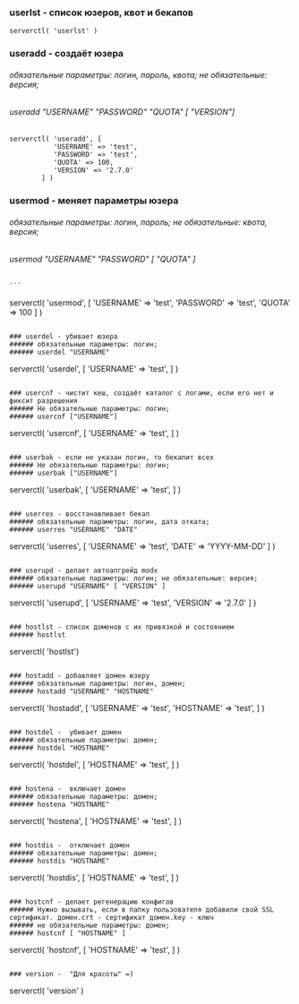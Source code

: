 ### userlst - список юзеров, квот и бекапов

``` 
serverctl( 'userlst' ) 
```

### useradd - создаёт юзера 
###### обязательные параметры: логин, пароль, квота; не обязательные: версия;
###### useradd "USERNAME" "PASSWORD" "QUOTA" [ "VERSION"]
``` 
serverctl( 'useradd', [
           'USERNAME' => 'test',
           'PASSWORD' => 'test',
           'QUOTA' => 100,
           'VERSION' => '2.7.0'
        ] ) 
```

### usermod - меняет параметры юзера 
###### обязательные параметры: логин, пароль; не обязательные: квота, версия; 
###### usermod "USERNAME" "PASSWORD" [ "QUOTA" ]
    ``` 
serverctl( 'usermod', [
           'USERNAME' => 'test',
           'PASSWORD' => 'test',
           'QUOTA' => 100
        ] ) 
```

### userdel - убивает юзера 
###### обязательные параметры: логин; 
###### userdel "USERNAME"
``` 
serverctl( 'userdel', [
           'USERNAME' => 'test',
        ] ) 
```

### usercnf - чистит кеш, создаёт каталог с логами, если его нет и фиксит разрешения 
###### Нe обязательные параметры: логин; 
###### usercnf ["USERNAME"]
``` 
serverctl( 'usercnf', [
           'USERNAME' => 'test',
        ] ) 
```

### userbak - если не указан логин, то бекапит всех 
###### Нe обязательные параметры: логин; 
###### userbak ["USERNAME"]
``` 
serverctl( 'userbak', [
           'USERNAME' => 'test',
        ] ) 
```

### userres - восстанавливает бекап
###### обязательные параметры: логин, дата отката; 
###### userres "USERNAME" "DATE"
``` 
serverctl( 'userres', [
                'USERNAME' => 'test',
                'DATE' => 'YYYY-MM-DD'
        ] ) 
```

### userupd - делает автоапгрейд modx
###### обязательные параметры: логин; не обязательные: версия;
###### userupd "USERNAME" [ "VERSION" ]
``` 
serverctl( 'userupd', [
                'USERNAME' => 'test',
                'VERSION' => '2.7.0'
        ] ) 
```

### hostlst - список доменов с их привязкой и состоянием
###### hostlst 
``` 
serverctl( 'hostlst') 
```

### hostadd - добавляет домен юзеру
###### обязательные параметры: логин, домен; 
###### hostadd "USERNAME" "HOSTNAME"
``` 
serverctl( 'hostadd', [
                'USERNAME' => 'test',
                'HOSTNAME' => 'test',
        ] ) 
```

### hostdel -  убивает домен
###### обязательные параметры: домен; 
###### hostdel "HOSTNAME"
``` 
serverctl( 'hostdel', [
                'HOSTNAME' => 'test',
        ] ) 
```

### hostena -  включает домен
###### обязательные параметры: домен; 
###### hostena "HOSTNAME"
``` 
serverctl( 'hostena', [
                'HOSTNAME' => 'test',
        ] ) 
```

### hostdis -  отключает домен
###### обязательные параметры: домен; 
###### hostdis "HOSTNAME"
``` 
serverctl( 'hostdis', [
                'HOSTNAME' => 'test',
        ] ) 
```

### hostcnf - делает регенерацию конфигов
###### Нужно вызывать, если в папку пользователя добавили свой SSL сертификат. домен.crt - сертификат домен.key - ключ
###### не обязательные параметры: домен; 
###### hostcnf [ "HOSTNAME" ]
``` 
serverctl( 'hostcnf', [
                'HOSTNAME' => 'test',
        ] ) 
```

### version -  "Для красоты" =)
``` 
serverctl( 'version' ) 
```
